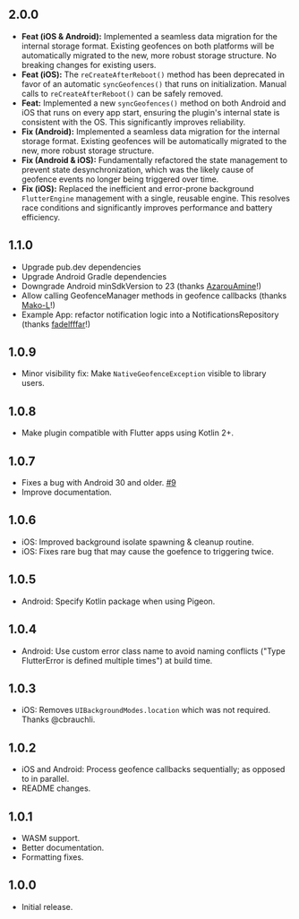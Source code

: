 ## 2.0.0

*   **Feat (iOS & Android):** Implemented a seamless data migration for the internal storage format. Existing geofences on both platforms will be automatically migrated to the new, more robust storage structure. No breaking changes for existing users.
*   **Feat (iOS):** The `reCreateAfterReboot()` method has been deprecated in favor of an automatic `syncGeofences()` that runs on initialization. Manual calls to `reCreateAfterReboot()` can be safely removed.
*   **Feat:** Implemented a new `syncGeofences()` method on both Android and iOS that runs on every app start, ensuring the plugin's internal state is consistent with the OS. This significantly improves reliability.
*   **Fix (Android):** Implemented a seamless data migration for the internal storage format. Existing geofences will be automatically migrated to the new, more robust storage structure.
*   **Fix (Android & iOS):** Fundamentally refactored the state management to prevent state desynchronization, which was the likely cause of geofence events no longer being triggered over time.
*   **Fix (iOS):** Replaced the inefficient and error-prone background `FlutterEngine` management with a single, reusable engine. This resolves race conditions and significantly improves performance and battery efficiency.

## 1.1.0

* Upgrade pub.dev dependencies
* Upgrade Android Gradle dependencies
* Downgrade Android minSdkVersion to 23 (thanks [AzarouAmine](https://github.com/AzarouAmine)!)
* Allow calling GeofenceManager methods in geofence callbacks (thanks [Mako-L](https://github.com/Mako-L)!)
* Example App: refactor notification logic into a NotificationsRepository (thanks [fadelfffar](https://github.com/fadelfffar)!)

## 1.0.9

* Minor visibility fix: Make `NativeGeofenceException` visible to library users.

## 1.0.8

* Make plugin compatible with Flutter apps using Kotlin 2+.

## 1.0.7

* Fixes a bug with Android 30 and older. [#9](https://github.com/Steffaanus/native_geofence/issues/9)
* Improve documentation.

## 1.0.6

* iOS: Improved background isolate spawning & cleanup routine.
* iOS: Fixes rare bug that may cause the goefence to triggering twice.

## 1.0.5

* Android: Specify Kotlin package when using Pigeon.

## 1.0.4

* Android: Use custom error class name to avoid naming conflicts ("Type FlutterError is defined multiple times") at build time.

## 1.0.3

* iOS: Removes `UIBackgroundModes.location` which was not required. Thanks @cbrauchli.

## 1.0.2

* iOS and Android: Process geofence callbacks sequentially; as opposed to in parallel.
* README changes.

## 1.0.1

* WASM support.
* Better documentation.
* Formatting fixes.

## 1.0.0

* Initial release.
